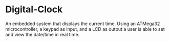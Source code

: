 # Digital-Clock
An embedded system that displays the current time. Using an ATMega32 microcontroller, a keypad as input, and a LCD as output a user is able to set and view the date/time in real time.
